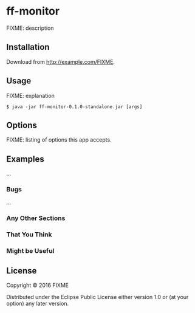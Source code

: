# ff-monitor

FIXME: description

## Installation

Download from http://example.com/FIXME.

## Usage

FIXME: explanation

    $ java -jar ff-monitor-0.1.0-standalone.jar [args]

## Options

FIXME: listing of options this app accepts.

## Examples

...

### Bugs

...

### Any Other Sections
### That You Think
### Might be Useful

## License

Copyright © 2016 FIXME

Distributed under the Eclipse Public License either version 1.0 or (at
your option) any later version.

